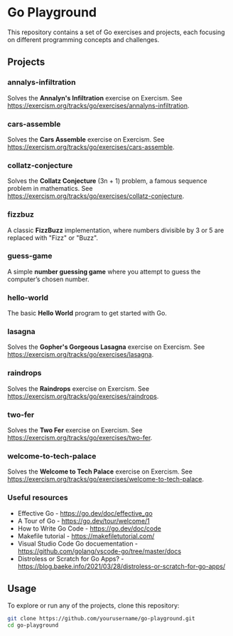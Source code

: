 # Go Playground

This repository contains a set of Go exercises and projects, each focusing on different programming concepts and challenges.

## Projects

### annalys-infiltration
Solves the **Annalyn's Infiltration** exercise on Exercism. See https://exercism.org/tracks/go/exercises/annalyns-infiltration.

### cars-assemble
Solves the **Cars Assemble** exercise on Exercism. See https://exercism.org/tracks/go/exercises/cars-assemble.

### collatz-conjecture
Solves the **Collatz Conjecture** (3n + 1) problem, a famous sequence problem in mathematics. See https://exercism.org/tracks/go/exercises/collatz-conjecture.

### fizzbuz
A classic **FizzBuzz** implementation, where numbers divisible by 3 or 5 are replaced with "Fizz" or "Buzz".

### guess-game
A simple **number guessing game** where you attempt to guess the computer’s chosen number.

### hello-world
The basic **Hello World** program to get started with Go.

### lasagna
Solves the **Gopher's Gorgeous Lasagna** exercise on Exercism. See https://exercism.org/tracks/go/exercises/lasagna.

### raindrops
Solves the **Raindrops** exercise on Exercism. See https://exercism.org/tracks/go/exercises/raindrops.

### two-fer
Solves the **Two Fer** exercise on Exercism. See https://exercism.org/tracks/go/exercises/two-fer.

### welcome-to-tech-palace
Solves the **Welcome to Tech Palace** exercise on Exercism. See https://exercism.org/tracks/go/exercises/welcome-to-tech-palace.

### Useful resources

* Effective Go - https://go.dev/doc/effective_go
* A Tour of Go - https://go.dev/tour/welcome/1
* How to Write Go Code - https://go.dev/doc/code
* Makefile tutorial - https://makefiletutorial.com/
* Visual Studio Code Go docuementation - https://github.com/golang/vscode-go/tree/master/docs
* Distroless or Scratch for Go Apps? - https://blog.baeke.info/2021/03/28/distroless-or-scratch-for-go-apps/

## Usage

To explore or run any of the projects, clone this repository:

```bash
git clone https://github.com/yourusername/go-playground.git
cd go-playground

